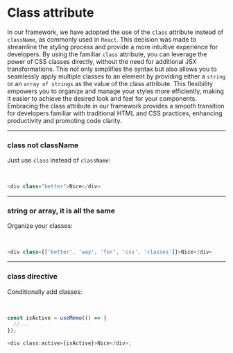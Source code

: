 # Class attribute

In our framework, we have adopted the use of the `class` attribute instead of `className`, as commonly used in `React`. This decision was made to streamline the styling process and provide a more intuitive experience for developers. By using the familiar `class` attribute, you can leverage the power of CSS classes directly, without the need for additional JSX transformations. This not only simplifies the syntax but also allows you to seamlessly apply multiple classes to an element by providing either a `string` or an `array of strings` as the value of the class attribute. This flexibility empowers you to organize and manage your styles more efficiently, making it easier to achieve the desired look and feel for your components. Embracing the class attribute in our framework provides a smooth transition for developers familiar with traditional HTML and CSS practices, enhancing productivity and promoting code clarity.

---

### class not className

Just use `class` instead of `className`:

<br/>

```ts
<div class="better">Nice</div>
```

---

### string or array, it is all the same

Organize your classes:

<br/>

```ts
<div class={['better', 'way', 'for', 'css', 'classes']}>Nice</div>
```

---

### class directive

Conditionally add classes:

<br/>

```ts
const isActive = useMemo(() => {
  //...
});

<div class:active={isActive}>Nice</div>;
```
